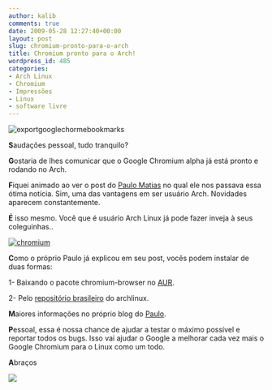 ```yaml
---
author: kalib
comments: true
date: 2009-05-28 12:27:40+00:00
layout: post
slug: chromium-pronto-para-o-arch
title: Chromium pronto para o Arch!
wordpress_id: 485
categories:
- Arch Linux
- Chromium
- Impressões
- Linux
- software livre
---
```


![exportgooglechormebookmarks](http://marcelocavalcante.net/portal/wp-content/uploads/2009/05/exportgooglechormebookmarks-300x260.png)



**S**audações pessoal, tudo tranquilo?

**G**ostaria de lhes comunicar que o Google Chromium alpha já está pronto e rodando no Arch.

**F**iquei animado ao ver o post do [Paulo Matias](http://matias.archlinux-br.org/archives/736) no qual ele nos passava essa ótima notícia. Sim, uma das vantagens em ser usuário Arch. Novidades aparecem constantemente.

**É** isso mesmo. Você que é usuário Arch Linux já pode fazer inveja à seus coleguinhas..


[![chromium](http://marcelocavalcante.net/portal/wp-content/uploads/2009/05/chromium-300x187.png)](http://marcelocavalcante.net/portal/wp-content/uploads/2009/05/chromium.png)



**C**omo o próprio Paulo já explicou em seu post, vocês podem instalar de duas formas:

1- Baixando o pacote chromium-browser no [AUR](http://aur.archlinux.org/packages.php?ID=24266).

2- Pelo [repositório brasileiro](http://www.vivaolinux.com.br/dica/Adicionando-o-repositorio-brasileiro-no-ArchLinux) do archlinux.

**M**aiores informações no próprio blog do [Paulo](http://matias.archlinux-br.org/archives/736).

**P**essoal, essa é nossa chance de ajudar a testar o máximo possível e reportar todos os bugs. Isso vai ajudar o Google a melhorar cada vez mais o Google Chromium para o Linux como um todo.

**A**braços


![](http://www.marcelocavalcante.net/portal/imgs/userbar.gif)




